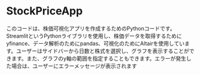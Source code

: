 # StockPriceApp
このコードは、株価可視化アプリを作成するためのPythonコードです。StreamlitというPythonライブラリを使用し、株価データを取得するためにyfinance、データ解析のためにpandas、可視化のためにAltairを使用しています。ユーザーはサイドバーから日数と株式を選択し、グラフを表示することができます。また、グラフのy軸の範囲を指定することもできます。エラーが発生した場合は、ユーザーにエラーメッセージが表示されます
